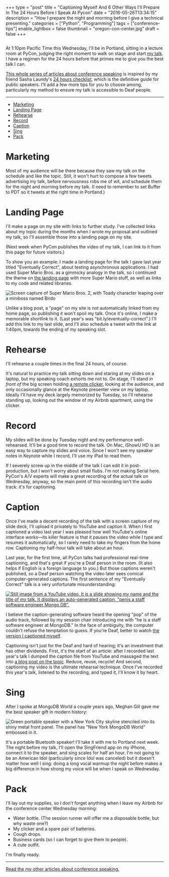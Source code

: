 +++
type = "post"
title = "Captioning Myself And 6 Other Ways I'll Prepare In The 24 Hours Before I Speak At Pycon"
date = "2016-05-26T13:34:15"
description = "How I prepare the night and morning before I give a technical presenting."
categories = ["Python", "Programming"]
tags = ["conference-tips"]
enable_lightbox = false
thumbnail = "oregon-con-center.jpg"
draft = false
+++

<p><a href="https://en.wikipedia.org/wiki/File:Oregon_Convention_Center_Dusk_1_(edit).jpg"><img alt="" src="oregon-con-center.jpg" /></a></p>
<p>At 1:10pm Pacific Time this Wednesday, I'll be in Portland, sitting in a lecture room at PyCon, judging the right moment to walk on stage and start <a href="https://us.pycon.org/2016/schedule/presentation/1668/">my talk</a>. I have a regimen for the 24 hours before that primes me to give you the best talk I can.</p>
<p><a href="https://emptysqua.re/blog/tag/conference-tips/">This whole series of articles about conference speaking</a> is inspired by my friend Sasha Laundy's <a href="http://blog.sashalaundy.com/blog/2015/02/23/how-i-prep-in-the-24-hours-before-a-conference-talk/">24 hours checklist</a>, which is the definitive guide for public speakers. I'll add a few more tips for you to choose among, particularly my method to ensure my talk is accessible to Deaf people.</p>
<hr />
<div class="toc">
<ul>
<li><a href="#marketing">Marketing</a></li>
<li><a href="#landing-page">Landing Page</a></li>
<li><a href="#rehearse">Rehearse</a></li>
<li><a href="#record">Record</a></li>
<li><a href="#caption">Caption</a></li>
<li><a href="#sing">Sing</a></li>
<li><a href="#pack">Pack</a></li>
</ul>
</div>
<h1 id="marketing">Marketing</h1>
<p>Most of my audience will be there because they saw my talk on the schedule and like the topic. Still, it won't hurt to compose a few tweets advertising my talk, before nervousness robs me of wit, and schedule them for the night and morning before my talk. (I need to remember to set Buffer to PDT so it tweets at the right time in Portland.)</p>
<h1 id="landing-page">Landing Page</h1>
<p>I'll make a page on my site with links to further study. I've collected links about my topic during the months when I wrote my proposal and outlined my talk, so I'll assemble those into a landing page on my site.</p>
<p>(Next week when PyCon publishes the video of my talk, I can link to it from this page for future visitors.)</p>
<p>To show you an example: I made a landing page for the talk I gave last year titled "Eventually Correct", about testing asynchronous applications. I had used Super Mario Bros. as a gimmicky analogy in the talk, so I continued the theme on <a href="https://emptysqua.re/blog/eventually-correct-links/">the landing page</a> with more Super Mario stuff, as well as links to my code and related libraries.</p>
<p><img alt="Screen capture of Super Mario Bros. 2, with Toady character leaping over a miniboss named Birdo" src="https://emptysqua.re/blog/eventually-correct-links/toad-vs-birdo.jpg" /></p>
<p>Unlike a blog post, a "page" on my site is not automatically linked from my home page, so publishing it won't spoil my talk. Once it's online, I make a memorable shortlink to it. (Last year's was "bit.ly/eventually-correct".) I'll add this link to my last slide, and I'll also schedule a tweet with the link at 1:40pm, towards the ending of my speaking slot.</p>
<h1 id="rehearse">Rehearse</h1>
<p>I'll rehearse a couple times in the final 24 hours, of course.</p>
<p>It's natural to practice my talk sitting down and staring at my slides on a laptop, but my speaking coach exhorts me not to. On stage, I'll stand <em>in front of</em> the big screen holding <a href="http://www.kensington.com/us/us/4492/k33374usa/presenter-remote-red-laser-presenter">a remote clicker</a>, looking at the audience, and only occasionally glance at the Keynote presenter view on my laptop. Ideally I'll have my deck largely memorized by Tuesday, so I'll rehearse standing up, looking out the window of my Airbnb apartment, using the clicker.</p>
<h1 id="record">Record</h1>
<p>My slides will be done by Tuesday night and my performance well-rehearsed. It'll be a good time to record the talk. On Mac, iShowU HD is an easy way to capture my slides and voice. Since I won't see my speaker notes in Keynote while I record, I'll use my iPad to read them.</p>
<p>If I severely screw up in the middle of the talk I can edit it in post-production, but I won't worry about small flubs. I'm not making Serial here. PyCon's A/V experts will make a great recording of the actual talk on Wednesday, anyway, so the main point of this recording isn't the audio track: it's for captioning.</p>
<h1 id="caption">Caption</h1>
<p>Once I've made a decent recording of the talk with a screen capture of my slide deck, I'll upload it privately to YouTube and caption it. When I first captioned a video last year I was pleased how well YouTube's online interface works&mdash;its killer feature is that it pauses the video while I type and resumes it automatically, so I rarely need to take my fingers from the home row. Captioning my half-hour talk will take about an hour.</p>
<p>Last year, for the first time, all PyCon talks had professional real-time captioning, and that's great if you're a Deaf person in the room. (It also helps if English is a foreign language to you.) But those captions weren't published, so a Deaf person watching the video later sees comical computer-generated captions. The first sentence of my "Eventually Correct" talk is a very unfortunate misunderstanding:</p>
<p><a href="https://www.youtube.com/watch?v=GpvCSkxLiZo"><img alt="Still image from a YouTube video. It is a slide showing my name and the title of my talk. It displays an auto-generated caption, &quot;penis a staff software engineer Mongo DB&quot;." src="auto-caption.jpg" /></a></p>
<p>I believe the caption-generating software heard the opening "pop" of the audio track, followed by my session chair introducing me with "he is a staff software engineer at MongoDB." In the face of ambiguity, the computer couldn't refuse the temptation to guess. If you're Deaf, better to watch <a href="https://emptysqua.re/blog/screencast-of-eventually-correct-async-testing-with-tornado/">the version I captioned myself</a>.</p>
<p>Captioning isn't just for the Deaf and hard of hearing; it's an investment that has other dividends. First, it's the start of an article: after I recorded last year's talk I dumped the caption file from YouTube and massaged the text into <a href="https://emptysqua.re/blog/eventually-correct-async-testing-tornado/">a blog post on the topic</a>. Reduce, reuse, recycle! And second, captioning my video is the ultimate rehearsal technique. Once I've recorded this year's talk, listened to the recording, and typed it, I'll know it by heart.</p>
<h1 id="sing">Sing</h1>
<p>After I spoke at MongoDB World a couple years ago, Meghan Gill gave me the best speaker gift in modern history:</p>
<p><img alt="Green portable speaker with a New York City skyline stenciled into its shiny metal front panel. The panel has &quot;New York MongoDB World&quot; embossed in it." src="bluetooth-speaker.jpg" /></p>
<p>It's a portable Bluetooth speaker! I'll take it with me to Portland next week. The night before my talk, I'll open the SingFriend app on my iPhone, connect it to the speaker, and sing scales for half an hour. I'm not going to be an American Idol (particularly since Idol was canceled) but it doesn't matter how well I sing: doing a long vocal warmup the night before makes a big difference in how strong my voice will be when I speak on Wednesday.</p>
<h1 id="pack">Pack</h1>
<p>I'll lay out my supplies, so I don't forget anything when I leave my Airbnb for the conference center Wednesday morning:</p>
<ul>
<li>Water bottle. (The session runner will offer me a disposable bottle, but why waste one?)</li>
<li>My clicker and a spare pair of batteries.</li>
<li>Cough drops.</li>
<li>Business cards (so I can forget to give them to people).</li>
<li>A cute outfit.</li>
</ul>
<p>I'm finally ready.</p>
<hr />
<p><a href="https://emptysqua.re/blog/tag/conference-tips/">Read the my other articles about conference speaking.</a></p>
    